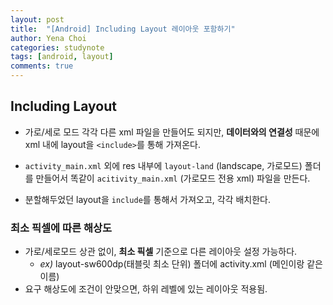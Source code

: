 ```yaml
---
layout: post
title:  "[Android] Including Layout 레이아웃 포함하기"
author: Yena Choi
categories: studynote
tags: [android, layout]
comments: true
---
```


## Including Layout
- 가로/세로 모드 각각 다른 xml 파일을 만들어도 되지만, **데이터와의 연결성**
때문에 xml 내에 layout을 `<include>`를 통해 가져온다.

- `activity_main.xml` 외에 res 내부에 `layout-land` (landscape, 가로모드) 폴더를
만들어서 똑같이 `acitivity_main.xml` (가로모드 전용 xml) 파일을 만든다.

- 분할해두었던 layout을 `include`를 통해서 가져오고, 각각 배치한다.


### 최소 픽셀에 따른 해상도
- 가로/세로모드 상관 없이, **최소 픽셀** 기준으로 다른 레이아웃 설정 가능하다.
  - *ex)* layout-sw600dp(태블릿 최소 단위) 폴더에 activity.xml (메인이랑 같은 이름)
- 요구 해상도에 조건이 안맞으면, 하위 레벨에 있는 레이아웃 적용됨.
